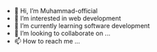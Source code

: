 - 👋 Hi, I’m Muhammad-official
- 👀 I’m interested in web development
- 🌱 I’m currently learning software development
- 💞️ I’m looking to collaborate on ...
- 📫 How to reach me ...

<!---
Muhammad-official/Muhammad-official is a ✨ special ✨ repository because its `README.md` (this file) appears on your GitHub profile.
You can click the Preview link to take a look at your changes.
--->

